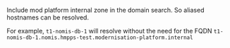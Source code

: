Include mod platform internal zone in the domain search. So aliased hostnames
can be resolved.

For example, `t1-nomis-db-1` will resolve without the need for the FQDN
`t1-nomis-db-1.nomis.hmpps-test.modernisation-platform.internal`

